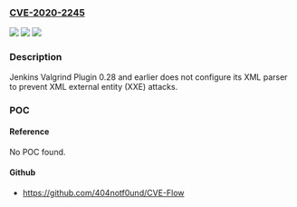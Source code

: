 ### [CVE-2020-2245](https://cve.mitre.org/cgi-bin/cvename.cgi?name=CVE-2020-2245)
![](https://img.shields.io/static/v1?label=Product&message=Jenkins%20Valgrind%20Plugin&color=blue)
![](https://img.shields.io/static/v1?label=Version&message=%3C%3D%200.28%20&color=brighgreen)
![](https://img.shields.io/static/v1?label=Vulnerability&message=CWE-611%3A%20Improper%20Restriction%20of%20XML%20External%20Entity%20Reference&color=brighgreen)

### Description

Jenkins Valgrind Plugin 0.28 and earlier does not configure its XML parser to prevent XML external entity (XXE) attacks.

### POC

#### Reference
No POC found.

#### Github
- https://github.com/404notf0und/CVE-Flow


